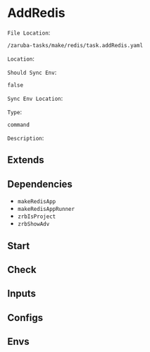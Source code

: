 
# AddRedis

`File Location`:

    /zaruba-tasks/make/redis/task.addRedis.yaml


`Location`:




`Should Sync Env`:

    false


`Sync Env Location`:




`Type`:

    command


`Description`:





## Extends




## Dependencies

* `makeRedisApp`
* `makeRedisAppRunner`
* `zrbIsProject`
* `zrbShowAdv`


## Start




## Check




## Inputs


## Configs


## Envs